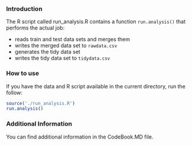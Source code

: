 ### Introduction

The R script called run_analysis.R contains a function `run.analysis()` that performs the
actual job:
 * reads train and test data sets and merges them
 * writes the merged data set to `rawdata.csv`
 * generates the tidy data set
 * writes the tidy data set to `tidydata.csv`
 

### How to use

If you have the data and R script available in the current directory, run the follow:

```r
source('./run_analysis.R')
run.analysis() 
```


### Additional Information
You can find additional information in the CodeBook.MD file.

